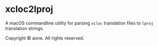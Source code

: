 # xcloc2lproj

A macOS commandline utility for parsing `xcloc` translation files to `lproj` translation strings.

Copyright © aone. All rights reserved.
